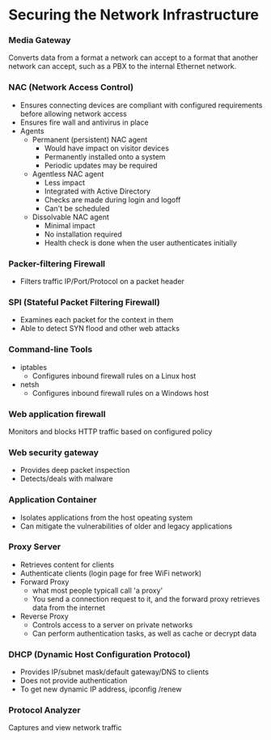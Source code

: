 # Securing the Network Infrastructure

### Media Gateway
Converts data from a format a network can accept to a format that another network can accept, such as a PBX to the internal Ethernet network.

### NAC (Network Access Control)
* Ensures connecting devices are compliant with configured requirements before allowing network access
* Ensures fire wall and antivirus in place
* Agents
  * Permanent (persistent) NAC agent
    * Would have impact on visitor devices
    * Permanently installed onto a system
    * Periodic updates may be required
  * Agentless NAC agent
    * Less impact
    * Integrated with Active Directory
    * Checks are made during login and logoff
    * Can't be scheduled
  * Dissolvable NAC agent
    * Minimal impact
    * No installation required
    * Health check is done when the user authenticates initially

### Packer-filtering Firewall
* Filters traffic IP/Port/Protocol on a packet header

### SPI (Stateful Packet Filtering Firewall)
* Examines each packet for the context in them
* Able to detect SYN flood and other web attacks

### Command-line Tools
* iptables
  * Configures inbound firewall rules on a Linux host
* netsh
  * Configures inbound firewall rules on a Windows host
  
### Web application firewall
Monitors and blocks HTTP traffic based on configured policy

### Web security gateway
* Provides deep packet inspection
* Detects/deals with malware

### Application Container
* Isolates applications from the host opeating system
* Can mitigate the vulnerabilities of older and legacy applications

### Proxy Server
* Retrieves content for clients
* Authenticate clients (login page for free WiFi network)
* Forward Proxy
  * what most people typicall call 'a proxy'
  * You send a connection request to it, and the forward proxy retrieves data from the internet
* Reverse Proxy
  * Controls access to a server on private networks
  * Can perform authentication tasks, as well as cache or decrypt data

### DHCP (Dynamic Host Configuration Protocol)
* Provides IP/subnet mask/default gateway/DNS to clients
* Does not provide authentication
* To get new dynamic IP address, ipconfig /renew

### Protocol Analyzer
Captures and view network traffic
